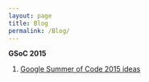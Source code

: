 ```yaml
---
layout: page
title: Blog
permalink: /Blog/
---
```


**GSoC 2015**

1. [Google Summer of Code 2015 ideas](http://robocomp.github.io/website/2015/06/22/gsoc15/)